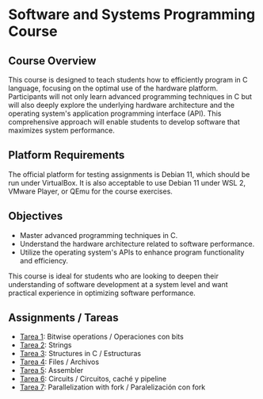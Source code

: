# Software and Systems Programming Course

## Course Overview

This course is designed to teach students how to efficiently program in C language, focusing on the optimal use of the hardware platform. Participants will not only learn advanced programming techniques in C but will also deeply explore the underlying hardware architecture and the operating system's application programming interface (API). This comprehensive approach will enable students to develop software that maximizes system performance.

## Platform Requirements

The official platform for testing assignments is Debian 11, which should be run under VirtualBox. It is also acceptable to use Debian 11 under WSL 2, VMware Player, or QEmu for the course exercises.

## Objectives

- Master advanced programming techniques in C.
- Understand the hardware architecture related to software performance.
- Utilize the operating system's APIs to enhance program functionality and efficiency.

This course is ideal for students who are looking to deepen their understanding of software development at a system level and want practical experience in optimizing software performance.

## Assignments / Tareas 

- [Tarea 1](/Tarea%201/): Bitwise operations / Operaciones con bits
- [Tarea 2](/Tarea%202/): Strings
- [Tarea 3](/Tarea%203/): Structures in C / Estructuras
- [Tarea 4](/Tarea%204/): Files / Archivos
- [Tarea 5](/Tarea%205/): Assembler
- [Tarea 6](/Tarea%206/): Circuits / Circuitos, caché y pipeline
- [Tarea 7](/Tarea%207/): Parallelization with fork / Paralelización con fork

